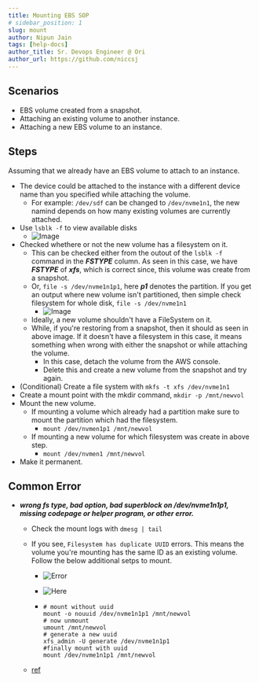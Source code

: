 ```yaml
---
title: Mounting EBS SOP
# sidebar_position: 1
slug: mount
author: Nipun Jain
tags: [help-docs]
author_title: Sr. Devops Engineer @ Ori
author_url: https://github.com/niccsj
---
```


## Scenarios

- EBS volume created from a snapshot.
- Attaching an existing volume to another instance.
- Attaching a new EBS volume to an instance.

## Steps

Assuming that we already have an EBS volume to attach to an instance.

- The device could be attached to the instance with a different device name than you specified while attaching the volume.
  - For example: `/dev/sdf` can be changed to `/dev/nvme1n1`, the new namind depends on how many existing volumes are currently attached.
- Use `lsblk -f` to view available disks
  - ![Image](/img/aws/lsblk-f.png)
- Checked whethere or not the new volume has a filesystem on it.
  - This can be checked either from the outout of the `lsblk -f` command in the ***FSTYPE*** column. As seen in this case, we have ***FSTYPE*** of ***xfs***, which is correct since, this volume was create from a snapshot.
  - Or, `file -s /dev/nvme1n1p1`, here ***p1*** denotes the partition. If you get an output where new volume isn't partitioned, then simple check filesystem for whole disk, `file -s /dev/nvme1n1`
    - ![Image](/img/aws/file-s.png)
  - Ideally, a new volume shouldn't have a FileSystem on it.
  - While, if you're restoring from a snapshot, then it should as seen in above image. If it doesn't have a filesystem in this case, it means something when wrong with either the snapshot or while attaching the volume.
    - In this case, detach the volume from the AWS console.
    - Delete this and create a new volume from the snapshot and try again.
- (Conditional) Create a file system with `mkfs -t xfs /dev/nvme1n1`
- Create a mount point with the mkdir command, `mkdir -p /mnt/newvol`
- Mount the new volume.
  - If mounting a volume which already had a partition make sure to mount the partition which had the filesystem.
    - `mount /dev/nvmen1p1 /mnt/newvol`
  - If mounting a new volume for which filesystem was create in above step.
    - `mount /dev/nvmen1 /mnt/newvol`
- Make it permanent.

## Common Error

- ***wrong fs type, bad option, bad superblock on /dev/nvme1n1p1, missing codepage or helper program, or other error.***
  - Check the mount logs with `dmesg | tail`
  - If you see, `Filesystem has duplicate UUID` errors. This means the volume you're mounting has the same ID as an existing volume. Follow the below additional setps to mount.
    - ![Error](/img/aws/mount_error.png)
    - ![Here](/img/aws/lsblk-f.png)

    - ```shell
      # mount without uuid
      mount -o nouuid /dev/nvme1n1p1 /mnt/newvol
      # now unmount
      umount /mnt/newvol
      # generate a new uuid
      xfs_admin -U generate /dev/nvme1n1p1
      #finally mount with uuid
      mount /dev/nvme1n1p1 /mnt/newvol
      ```

  - [ref](https://ripon-banik.medium.com/cannot-mount-nvme-volume-on-ec2-b4f3ae9ddda)
